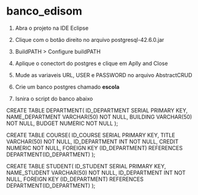 # banco_edisom

1. Abra o projeto na IDE Eclipse

2. Clique com o botão direito no arquivo postgresql-42.6.0.jar

3. BuildPATH > Configure buildPATH

4. Aplique o conectort do postgres e clique em Aplly and Close

5. Mude as variaveis URL, USER e PASSWORD no arquivo AbstractCRUD

6. Crie um banco postgres chamado **escola**

7. Isnira o script do banco abaixo

CREATE TABLE DEPARTMENT(
    ID_DEPARTMENT SERIAL PRIMARY KEY,
    NAME_DEPARTMENT VARCHAR(50) NOT NULL,
    BUILDING VARCHAR(50) NOT NULL,
    BUDGET NUMERIC NOT NULL
);

CREATE TABLE COURSE(
    ID_COURSE SERIAL PRIMARY KEY,
    TITLE VARCHAR(50) NOT NULL,
    ID_DEPARTMENT INT NOT NULL,
    CREDIT NUMERIC NOT NULL,
    FOREIGN KEY (ID_DEPARTMENT) REFERENCES DEPARTMENT(ID_DEPARTMENT)
);

CREATE TABLE STUDENT(
    ID_STUDENT SERIAL PRIMARY KEY,
    NAME_STUDENT VARCHAR(50) NOT NULL,
    ID_DEPARTMENT INT NOT NULL,
    FOREIGN KEY (ID_DEPARTMENT) REFERENCES DEPARTMENT(ID_DEPARTMENT)
);

